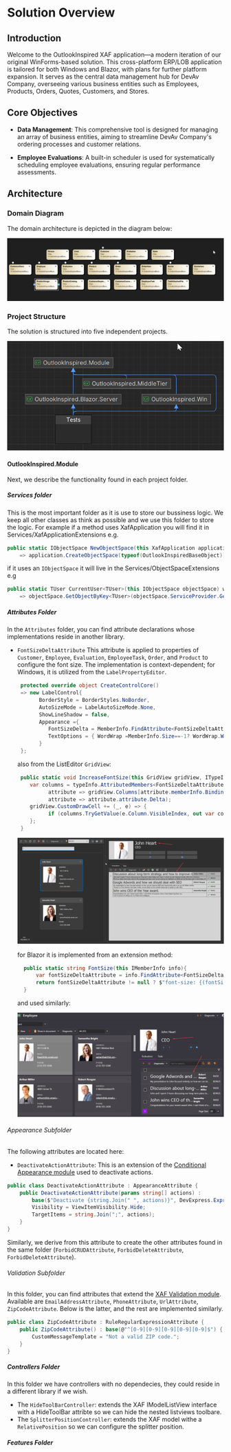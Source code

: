 # Solution Overview

## Introduction

Welcome to the OutlookInspired XAF application—a modern iteration of our original WinForms-based solution. This cross-platform ERP/LOB application is tailored for both Windows and Blazor, with plans for further platform expansion. It serves as the central data management hub for DevAv Company, overseeing various business entities such as Employees, Products, Orders, Quotes, Customers, and Stores.

## Core Objectives

- **Data Management**: This comprehensive tool is designed for managing an array of business entities, aiming to streamline DevAv Company's ordering processes and customer relations.

- **Employee Evaluations**: A built-in scheduler is used for systematically scheduling employee evaluations, ensuring regular performance assessments.

## Architecture

### Domain Diagram

The domain architecture is depicted in the diagram below:

![](Images/DomainModel.png)

### Project Structure

The solution is structured into five independent projects.

![Project Structure Diagram](Images/Solution.png)

#### OutlookInspired.Module

Next, we describe the functionality found in each project folder.

##### Services folder

This is the most important folder as it is use to store our bussiness logic. We keep all other classes as think as possible and we use this folder to store the logic. For example if a method uses XafApplication you will find it in Services/XafApplicationExtensions e.g.

```cs
public static IObjectSpace NewObjectSpace(this XafApplication application) 
    => application.CreateObjectSpace(typeof(OutlookInspiredBaseObject));
```

if it uses an `IObjectSpace` it will live in the Services/ObjectSpaceExtensions e.g

```cs
public static TUser CurrentUser<TUser>(this IObjectSpace objectSpace) where TUser:ISecurityUser 
    => objectSpace.GetObjectByKey<TUser>(objectSpace.ServiceProvider.GetRequiredService<ISecurityStrategyBase>().UserId);
```

##### Attributes Folder

In the `Attributes` folder, you can find attribute declarations whose implementations reside in another library.

* `FontSizeDeltaAttribute`
  This attribute is applied to properties of `Customer`, `Employee`, `Evaluation`, `EmployeeTask`, `Order`, and `Product` to configure the font size. The implementation is context-dependent; for Windows, it is utilized from the `LabelPropertyEditor`.


  ```cs
   protected override object CreateControlCore() 
   => new LabelControl{
         BorderStyle = BorderStyles.NoBorder,
         AutoSizeMode = LabelAutoSizeMode.None,
         ShowLineShadow = false,
         Appearance ={
            FontSizeDelta = MemberInfo.FindAttribute<FontSizeDeltaAttribute>()?.Delta??0,
            TextOptions = { WordWrap =MemberInfo.Size==-1? WordWrap.Wrap:WordWrap.Default}
         }
   };
  ```

  also from the ListEditor `GridView`:

  ```cs
   public static void IncreaseFontSize(this GridView gridView, ITypeInfo typeInfo){
      var columns = typeInfo.AttributedMembers<FontSizeDeltaAttribute>().ToDictionary(
            attribute => gridView.Columns[attribute.memberInfo.BindingName].VisibleIndex,
            attribute => attribute.attribute.Delta);
      gridView.CustomDrawCell += (_, e) => {
            if (columns.TryGetValue(e.Column.VisibleIndex, out var column)) e.DrawCell( column);
      };
   }
  ```

  ![](Images/WinFontDelta.png)

  for Blazor it is implemented from an extension method:
  
  ```cs
    public static string FontSize(this IMemberInfo info){
        var fontSizeDeltaAttribute = info.FindAttribute<FontSizeDeltaAttribute>();
        return fontSizeDeltaAttribute != null ? $"font-size: {(fontSizeDeltaAttribute.Delta == 8 ? "1.8" : "1.2")}rem" : null;
    }
  ```

  and used similarly:
  
  ![](Images/BlazorFontDelta.png)

###### Appearance Subfolder

The following attributes are located here:

- `DeactivateActionAttribute`: This is an extension of the [Conditional Appearance module](https://docs.devexpress.com/eXpressAppFramework/113286/conditional-appearance) used to deactivate actions.

```cs
public class DeactivateActionAttribute : AppearanceAttribute {
    public DeactivateActionAttribute(params string[] actions) : 
        base($"Deactivate {string.Join(" ", actions)}", DevExpress.ExpressApp.ConditionalAppearance.AppearanceItemType.Action, "1=1") {
        Visibility = ViewItemVisibility.Hide;
        TargetItems = string.Join(";", actions);
    }
}

```

Similarly, we derive from this attribute to create the other attributes found in the same folder (`ForbidCRUDAttribute`, `ForbidDeleteAttribute`, `ForbidDeleteAttribute`).

###### Validation Subfolder
In this folder, you can find attributes that extend the [XAF Validation module](https://docs.devexpress.com/eXpressAppFramework/113684/validation-module). Available are `EmailAddressAttribute`, `PhoneAttribute`, `UrlAttribute`, `ZipCodeAttribute`. Below is the latter, and the rest are implemented similarly.

```cs
public class ZipCodeAttribute : RuleRegularExpressionAttribute {
    public ZipCodeAttribute() : base(@"^[0-9][0-9][0-9][0-9][0-9]$") {
        CustomMessageTemplate = "Not a valid ZIP code.";
    }
}
```
##### Controllers Folder
In this folder we have controllers with no dependecies, they could reside in a different library if we wish.
* The `HideToolBarController`: extends the XAF IModelListView interface with a HideToolBar attribte so we can hide the nested listviews toolbare. 
* The `SplitterPositionController`: extends the XAF model withe a `RelativePosition` so we can configure the splitter position.
##### Features Folder
